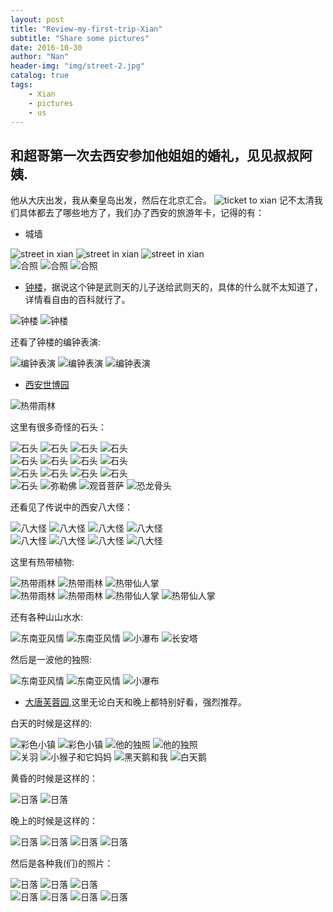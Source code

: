 ```yaml
---
layout: post
title: "Review-my-first-trip-Xian"
subtitle: "Share some pictures"
date: 2016-10-30
author: "Nan"
header-img: "img/street-2.jpg"
catalog: true
tags:
    - Xian
    - pictures
    - us
---
```


## 和超哥第一次去西安参加他姐姐的婚礼，见见叔叔阿姨.

他从大庆出发，我从秦皇岛出发，然后在北京汇合。
<img class="img-responsive" src="https://rawgithub.com/mushroommie/images/master/Xian/ticket.jpg" alt="ticket to xian">
记不太清我们具体都去了哪些地方了，我们办了西安的旅游年卡，记得的有：

- 城墙

<div class="container-fluid">
    <div class="row">
        <img src="https://rawgithub.com/mushroommie/images/master/Xian/street-1.jpg" class="col-md-4 img-responsive" alt="street in xian">
        <img src="https://rawgithub.com/mushroommie/images/master/Xian/street-2.jpg" class="col-md-4 img-responsive" alt="street in xian">
        <img src="https://rawgithub.com/mushroommie/images/master/Xian/street-3.jpg" class="col-md-4 img-responsive" alt="street in xian">
    </div>
    <div class="row">
        <img src="https://rawgithub.com/mushroommie/images/master/Xian/us-1.jpg" class="col-md-4 img-responsive" alt="合照">
        <img src="https://rawgithub.com/mushroommie/images/master/Xian/us-2.jpg" class="col-md-4 img-responsive" alt="合照">
        <img src="https://rawgithub.com/mushroommie/images/master/Xian/us-3.jpg" class="col-md-4 img-responsive" alt="合照">
    </div>
</div>

- [钟楼](https://zh.wikipedia.org/wiki/%E8%A5%BF%E5%AE%89%E9%92%9F%E6%A5%BC)，据说这个钟是武则天的儿子送给武则天的，具体的什么就不太知道了，详情看自由的百科就行了。

<div class="container-fluid">
    <div class="row">
        <img src="https://rawgithub.com/mushroommie/images/master/Xian/zhong-1.jpg" class="col-md-6 img-responsive" alt="钟楼">
        <img src="https://rawgithub.com/mushroommie/images/master/Xian/zhong-2.jpg" class="col-md-6 img-responsive" alt="钟楼">
    </div>
</div>

还看了钟楼的编钟表演:

<div class="container-fluid">
    <div class="row">
        <img src="https://rawgithub.com/mushroommie/images/master/Xian/zhong-qing-1.jpg" class="col-md-4 img-responsive" alt="编钟表演">
        <img src="https://rawgithub.com/mushroommie/images/master/Xian/zhong-qing-2.jpg" class="col-md-4 img-responsive" alt="编钟表演">
        <img src="https://rawgithub.com/mushroommie/images/master/Xian/zhong-qing-3.jpg" class="col-md-4 img-responsive" alt="编钟表演">
    </div>
</div>

- [西安世博园](http://baike.baidu.com/subview/10770/18859293.htm?fromtitle=%E8%A5%BF%E5%AE%89%E4%B8%96%E5%8D%9A%E5%9B%AD&fromid=8990529&type=syn)

<img src="https://rawgithub.com/mushroommie/images/master/Xian/museum.jpg" class="col-md-12 img-responsive" alt="热带雨林">

这里有很多奇怪的石头：

<div class="container-fluid">
    <div class="row">
        <img src="https://rawgithub.com/mushroommie/images/master/Xian/stone-1.jpg" class="col-md-3 img-responsive" alt="石头">
        <img src="https://rawgithub.com/mushroommie/images/master/Xian/stone-2.jpg" class="col-md-3 img-responsive" alt="石头">
        <img src="https://rawgithub.com/mushroommie/images/master/Xian/stone-3.jpg" class="col-md-3 img-responsive" alt="石头">
        <img src="https://rawgithub.com/mushroommie/images/master/Xian/stone-4.jpg" class="col-md-3 img-responsive" alt="石头">
    </div>
    <div class="row">
        <img src="https://rawgithub.com/mushroommie/images/master/Xian/stone-5.jpg" class="col-md-3 img-responsive" alt="石头">
        <img src="https://rawgithub.com/mushroommie/images/master/Xian/stone-6.jpg" class="col-md-3 img-responsive" alt="石头">
        <img src="https://rawgithub.com/mushroommie/images/master/Xian/stone-7.jpg" class="col-md-3 img-responsive" alt="石头">
        <img src="https://rawgithub.com/mushroommie/images/master/Xian/stone-8.jpg" class="col-md-3 img-responsive" alt="石头">
    </div>
     <div class="row">
        <img src="https://rawgithub.com/mushroommie/images/master/Xian/stone-9.jpg" class="col-md-3 img-responsive" alt="石头">
        <img src="https://rawgithub.com/mushroommie/images/master/Xian/stone-10.jpg" class="col-md-3 img-responsive" alt="石头">
        <img src="https://rawgithub.com/mushroommie/images/master/Xian/stone-11.jpg" class="col-md-3 img-responsive" alt="石头">
        <img src="https://rawgithub.com/mushroommie/images/master/Xian/stone-12.jpg" class="col-md-3 img-responsive" alt="石头">
    </div>
    <div class="row">
        <img src="https://rawgithub.com/mushroommie/images/master/Xian/stone-13.jpg" class="col-md-3 img-responsive" alt="石头">
        <img src="https://rawgithub.com/mushroommie/images/master/Xian/old-man.jpg" class="col-md-3 img-responsive" alt="弥勒佛">
        <img src="https://rawgithub.com/mushroommie/images/master/Xian/pusa.jpg" class="col-md-3 img-responsive" alt="观音菩萨">
        <img src="https://rawgithub.com/mushroommie/images/master/Xian/dinosaur-bone.jpg" class="col-md-3 img-responsive" alt="恐龙骨头">
    </div>
</div>

还看见了传说中的西安八大怪：

<div class="container-fluid">
    <div class="row">
        <img src="https://rawgithub.com/mushroommie/images/master/Xian/strange-1.jpg" class="col-md-3 img-responsive" alt="八大怪">
        <img src="https://rawgithub.com/mushroommie/images/master/Xian/strange-2.jpg" class="col-md-3 img-responsive" alt="八大怪">
        <img src="https://rawgithub.com/mushroommie/images/master/Xian/strange-3.jpg" class="col-md-3 img-responsive" alt="八大怪">
        <img src="https://rawgithub.com/mushroommie/images/master/Xian/strange-4.jpg" class="col-md-3 img-responsive" alt="八大怪">
    </div>
    <div class="row">
        <img src="https://rawgithub.com/mushroommie/images/master/Xian/strange-5.jpg" class="col-md-3 img-responsive" alt="八大怪">
        <img src="https://rawgithub.com/mushroommie/images/master/Xian/strange-6.jpg" class="col-md-3 img-responsive" alt="八大怪">
        <img src="https://rawgithub.com/mushroommie/images/master/Xian/strange-7.jpg" class="col-md-3 img-responsive" alt="八大怪">
        <img src="https://rawgithub.com/mushroommie/images/master/Xian/strange-8.jpg" class="col-md-3 img-responsive" alt="八大怪">
    </div>
</div>

这里有热带植物:

<div class="container-fluid">
    <div class="row">
        <img src="https://rawgithub.com/mushroommie/images/master/Xian/rain-forest-1.jpg" class="col-md-4 img-responsive" alt="热带雨林">
        <img src="https://rawgithub.com/mushroommie/images/master/Xian/rain-forest-2.jpg" class="col-md-4 img-responsive" alt="热带雨林">
        <img src="https://rawgithub.com/mushroommie/images/master/Xian/cactus.jpg" class="col-md-4 img-responsive" alt="热带仙人掌">
    </div>
    <div class="row">
        <img src="https://rawgithub.com/mushroommie/images/master/Xian/maybe-egypt-1.jpg" class="col-md-3 img-responsive" alt="热带雨林">
        <img src="https://rawgithub.com/mushroommie/images/master/Xian/maybe-egypt-2.jpg" class="col-md-3 img-responsive" alt="热带雨林">
        <img src="https://rawgithub.com/mushroommie/images/master/Xian/bread-tree.jpg" class="col-md-3 img-responsive" alt="热带仙人掌">
        <img src="https://rawgithub.com/mushroommie/images/master/Xian/us-4.jpg" class="col-md-3 img-responsive" alt="热带仙人掌">
    </div>
</div>

还有各种山山水水:

<div class="container-fluid">
    <div class="row">
        <img src="https://rawgithub.com/mushroommie/images/master/Xian/vietnam.jpg" class="col-md-3 img-responsive" alt="东南亚风情">
        <img src="https://rawgithub.com/mushroommie/images/master/Xian/vietnam-alone.jpg" class="col-md-3 img-responsive" alt="东南亚风情">
        <img src="https://rawgithub.com/mushroommie/images/master/Xian/waterfall.jpg" class="col-md-3 img-responsive" alt="小瀑布">
        <img src="https://rawgithub.com/mushroommie/images/master/Xian/tower1.jpg" class="col-md-3 img-responsive" alt="长安塔">
    </div>
</div>

然后是一波他的独照:

<div class="container-fluid">
    <div class="row">
        <img src="https://rawgithub.com/mushroommie/images/master/Xian/him-2.jpg" class="col-md-4 img-responsive" alt="东南亚风情">
        <img src="https://rawgithub.com/mushroommie/images/master/Xian/him-3.jpg" class="col-md-4 img-responsive" alt="东南亚风情">
        <img src="https://rawgithub.com/mushroommie/images/master/Xian/him-4.jpg" class="col-md-4 img-responsive" alt="小瀑布">
    </div>
</div>

- [大唐芙蓉园](https://zh.wikipedia.org/wiki/%E5%A4%A7%E5%94%90%E8%8A%99%E8%93%89%E5%9B%AD),这里无论白天和晚上都特别好看，强烈推荐。

白天的时候是这样的:
<div class="fluid-container">
    <div class="row">
        <img src="https://rawgithub.com/mushroommie/images/master/Xian/colorful-town.jpg" class="col-md-3 img-responsive" alt="彩色小镇">
        <img src="https://rawgithub.com/mushroommie/images/master/Xian/dream-city.jpg" class="col-md-3 img-responsive" alt="彩色小镇">
        <img src="https://rawgithub.com/mushroommie/images/master/Xian/him-1.jpg" class="col-md-3 img-responsive" alt="他的独照">
        <img src="https://rawgithub.com/mushroommie/images/master/Xian/him-5.jpg" class="col-md-3 img-responsive" alt="他的独照">
    </div>
    <div class="row">
        <img src="https://rawgithub.com/mushroommie/images/master/Xian/guanyu.jpg" class="col-md-3 img-responsive" alt="关羽">
        <img src="https://rawgithub.com/mushroommie/images/master/Xian/little-and-it's-mother.jpg" class="col-md-3 img-responsive" alt="小猴子和它妈妈">
        <img src="https://rawgithub.com/mushroommie/images/master/Xian/me-and-black-swan.jpg" class="col-md-3 img-responsive" alt="黑天鹅和我">
        <img src="https://rawgithub.com/mushroommie/images/master/Xian/white-swan.jpg" class="col-md-3 img-responsive" alt="白天鹅">
    </div>
</div>

黄昏的时候是这样的：

<div class="fluid-container">
    <div class="row">
       <img src="https://rawgithub.com/mushroommie/images/master/Xian/sunset-1.jpg" class="col-md-4 img-responsive" alt="日落">
        <img src="https://rawgithub.com/mushroommie/images/master/Xian/sunset-2.jpg" class="col-md-4 img-responsive" alt="日落">
    </div>
</div>

晚上的时候是这样的：

<div class="fluid-container">
    <div class="row">
        <img src="https://rawgithub.com/mushroommie/images/master/Xian/bling-city.jpg" class="col-md-3 img-responsive" alt="日落">
        <img src="https://rawgithub.com/mushroommie/images/master/Xian/bling-bling-city.jpg" class="col-md-3 img-responsive" alt="日落">
        <img src="https://rawgithub.com/mushroommie/images/master/Xian/bling-city-on-the-river.jpg" class="col-md-3 img-responsive" alt="日落">
        <img src="https://rawgithub.com/mushroommie/images/master/Xian/colorful-play.jpg" class="col-md-3 img-responsive" alt="日落">
    </div>
</div>

然后是各种我(们)的照片：

<div class="fluid-container">
    <div class="row">
        <img src="https://rawgithub.com/mushroommie/images/master/Xian/selfie-1.jpg" class="col-md-4 img-responsive" alt="日落">
        <img src="https://rawgithub.com/mushroommie/images/master/Xian/yeah-1.jpg" class="col-md-4 img-responsive" alt="日落">
        <img src="https://rawgithub.com/mushroommie/images/master/Xian/yeah-2.jpg" class="col-md-4 img-responsive" alt="日落">
    </div>
    <div class="row">
        <img src="https://rawgithub.com/mushroommie/images/master/Xian/yeah-4.jpg" class="col-md-3 img-responsive" alt="日落">
        <img src="https://rawgithub.com/mushroommie/images/master/Xian/yeah-5.jpg" class="col-md-3 img-responsive" alt="日落">
        <img src="https://rawgithub.com/mushroommie/images/master/Xian/us-3.jpg" class="col-md-3 img-responsive" alt="日落">
        <img src="https://rawgithub.com/mushroommie/images/master/Xian/us-4.jpg" class="col-md-3 img-responsive" alt="日落">
    </div>
</div>





